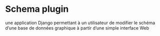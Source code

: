 # Schema plugin 
une application Django permettant à un utilisateur de modifier le schéma
d’une base de données graphique à partir d’une simple interface Web

